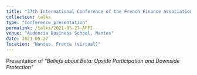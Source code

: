 ```yaml
---
title: "37th International Conference of the French Finance Association (AFFI)"
collection: talks
type: "Conference presentation"
permalink: /talks/2021-05-27-AFFI
venue: "Audencia Business School, Nantes"
date: 2021-05-27
location: "Nantes, France (virtual)"
---
```


Presentation of <i>"Beliefs about Beta: Upside Participation and Downside Protection"</i> 
